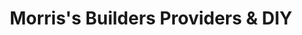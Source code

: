 ---
title: "Morris's Builders Providers & DIY"
url: /waterford/morriss-builders-providers-und-diy/
shop: Eisenwaren
---
